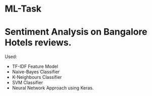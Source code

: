 # ML-Task

# Sentiment Analysis on Bangalore Hotels reviews.
Used:
- TF-IDF Feature Model
- Naive-Bayes Classifier
- K-Neighbours Classifier
- SVM Classifier
- Neural Network Approach using Keras. 
